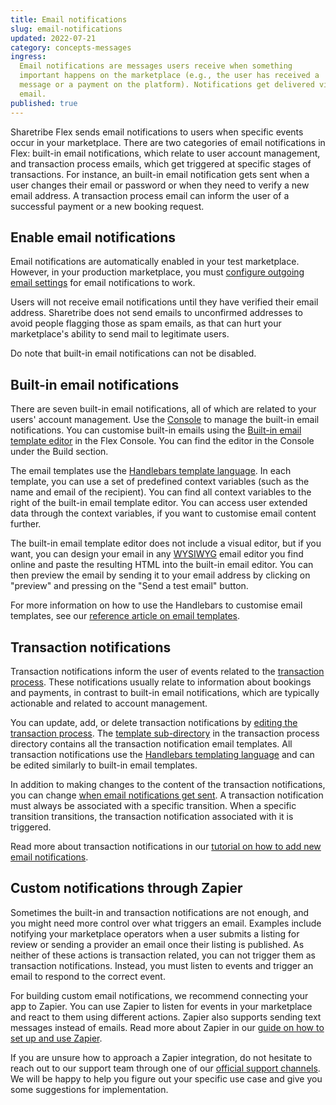```yaml
---
title: Email notifications
slug: email-notifications
updated: 2022-07-21
category: concepts-messages
ingress:
  Email notifications are messages users receive when something
  important happens on the marketplace (e.g., the user has received a
  message or a payment on the platform). Notifications get delivered via
  email.
published: true
---
```


Sharetribe Flex sends email notifications to users when specific events
occur in your marketplace. There are two categories of email
notifications in Flex: built-in email notifications, which relate to
user account management, and transaction process emails, which get
triggered at specific stages of transactions. For instance, an built-in
email notification gets sent when a user changes their email or password
or when they need to verify a new email address. A transaction process
email can inform the user of a successful payment or a new booking
request.

## Enable email notifications

Email notifications are automatically enabled in your test marketplace.
However, in your production marketplace, you must
[configure outgoing email settings](https://www.sharetribe.com/docs/how-to/set-up-outgoing-email-settings/)
for email notifications to work.

Users will not receive email notifications until they have verified their
email address. Sharetribe does not send emails to unconfirmed addresses
to avoid people flagging those as spam emails, as that can hurt your
marketplace's ability to send mail to legitimate users.

Do note that built-in email notifications can not be disabled.

## Built-in email notifications

There are seven built-in email notifications, all of which are related
to your users' account management. Use the
[Console](https://flex-console.sharetribe.com/) to manage the built-in
email notifications. You can customise built-in emails using the
[Built-in email template editor](https://flex-console.sharetribe.com/email-templates)
in the Flex Console. You can find the editor in the Console under the
Build section.

The email templates use the
[Handlebars template language](https://www.sharetribe.com/docs/references/email-templates/#handlebars).
In each template, you can use a set of predefined context variables
(such as the name and email of the recipient). You can find all context
variables to the right of the built-in email template editor. You can
access user extended data through the context variables, if you want to
customise email content further.

The built-in email template editor does not include a visual editor, but
if you want, you can design your email in any
[WYSIWYG](https://en.wikipedia.org/wiki/WYSIWYG) email editor you find
online and paste the resulting HTML into the built-in email editor. You
can then preview the email by sending it to your email address by
clicking on "preview" and pressing on the "Send a test email" button.

For more information on how to use the Handlebars to customise email
templates, see our
[reference article on email templates](https://www.sharetribe.com/docs/references/email-templates/#handlebars).

## Transaction notifications

Transaction notifications inform the user of events related to the
[transaction process](https://www.sharetribe.com/docs/concepts/transaction-process/).
These notifications usually relate to information about bookings and
payments, in contrast to built-in email notifications, which are
typically actionable and related to account management.

You can update, add, or delete transaction notifications by
[editing the transaction process](https://www.sharetribe.com/docs/how-to/edit-transaction-process-with-flex-cli/).
The
[template sub-directory](https://github.com/sharetribe/flex-example-processes/tree/master/flex-default-process/templates)
in the transaction process directory contains all the transaction
notification email templates. All transaction notifications use the
[Handlebars templating language](https://www.sharetribe.com/docs/references/email-templates/#handlebars)
and can be edited similarly to built-in email templates.

In addition to making changes to the content of the transaction
notifications, you can change
[when email notifications get sent](https://www.sharetribe.com/docs/references/transaction-process-time-expressions/).
A transaction notification must always be associated with a specific
transition. When a specific transition transitions, the transaction
notification associated with it is triggered.

Read more about transaction notifications in our
[tutorial on how to add new email notifications](https://www.sharetribe.com/docs/tutorial/add-new-email-notification/).

## Custom notifications through Zapier

Sometimes the built-in and transaction notifications are not enough, and
you might need more control over what triggers an email. Examples
include notifying your marketplace operators when a user submits a
listing for review or sending a provider an email once their listing is
published. As neither of these actions is transaction related, you can not
trigger them as transaction notifications. Instead, you must listen to
events and trigger an email to respond to the correct event.

For building custom email notifications, we recommend connecting your
app to Zapier. You can use Zapier to listen for events in your
marketplace and react to them using different actions. Zapier also
supports sending text messages instead of emails. Read more about Zapier
in our
[guide on how to set up and use Zapier](https://www.sharetribe.com/docs/how-to/set-up-and-use-zapier/).

If you are unsure how to approach a Zapier integration, do not hesitate to
reach out to our support team through one of our
[official support channels](https://www.sharetribe.com/support/). We will
be happy to help you figure out your specific use case and give you some
suggestions for implementation.
